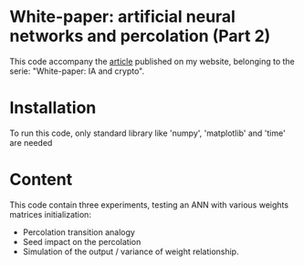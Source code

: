 # White-paper: artificial neural networks and percolation (Part 2)
This code accompany the [article](https://manuneuro.github.io/EmmanuelCalvet//quantum,/crypto/2022/09/24/whitepaper-p2.html) published on my website, belonging to the serie: "White-paper: IA and crypto". 

# Installation
To run this code, only standard library like 'numpy', 'matplotlib' and 'time' are needed

# Content
This code contain three experiments, testing an ANN with various weights matrices initialization:
- Percolation transition analogy
- Seed impact on the percolation
- Simulation of the output / variance of weight relationship.
